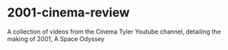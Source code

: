 # 2001-cinema-review
A collection of videos from the Cinema Tyler Youtube channel, detailing the making of 2001, A Space Odyssey
